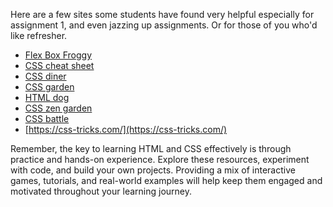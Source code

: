 Here are a few sites some students have found very helpful especially for assignment 1, and even jazzing up assignments.  Or for those of you who'd like refresher.

- [Flex Box Froggy](https://flexboxfroggy.com/)
- [CSS cheat sheet](https://htmlcheatsheet.com/css/)
- [CSS diner](https://flukeout.github.io/)
- [CSS garden](https://cssgridgarden.com/)
- [HTML dog](https://htmldog.com/)
- [CSS zen garden](https://www.csszengarden.com/)
- [CSS battle](https://cssbattle.dev/)
- [https://css-tricks.com/](https://css-tricks.com/)

Remember, the key to learning HTML and CSS effectively is through practice and hands-on experience. Explore these resources, experiment with code, and build your own projects. Providing a mix of interactive games, tutorials, and real-world examples will help keep them engaged and motivated throughout your learning journey.